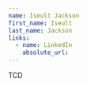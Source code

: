 ```yaml
---
name: Iseult Jackson
first_name: Iseult
last_name: Jackson
links:
  - name: LinkedIn
    absolute_url: 
---
```

TCD
